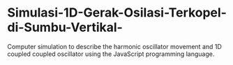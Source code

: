 # Simulasi-1D-Gerak-Osilasi-Terkopel-di-Sumbu-Vertikal-
Computer simulation to describe the harmonic oscillator movement and 1D coupled coupled oscillator using the JavaScript programming language.
